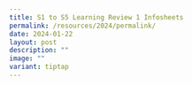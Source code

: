 ```yaml
---
title: S1 to S5 Learning Review 1 Infosheets
permalink: /resources/2024/permalink/
date: 2024-01-22
layout: post
description: ""
image: ""
variant: tiptap
---
```


